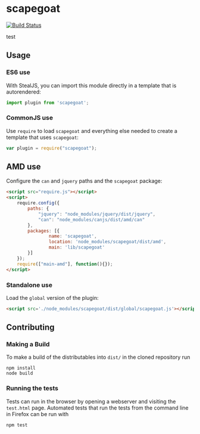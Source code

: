 # scapegoat

[![Build Status](https://travis-ci.org/hyp1/scapegoat.png?branch=master)](https://travis-ci.org/hyp1/scapegoat)

test

## Usage

### ES6 use

With StealJS, you can import this module directly in a template that is autorendered:

```js
import plugin from 'scapegoat';
```

### CommonJS use

Use `require` to load `scapegoat` and everything else
needed to create a template that uses `scapegoat`:

```js
var plugin = require("scapegoat");
```

## AMD use

Configure the `can` and `jquery` paths and the `scapegoat` package:

```html
<script src="require.js"></script>
<script>
	require.config({
	    paths: {
	        "jquery": "node_modules/jquery/dist/jquery",
	        "can": "node_modules/canjs/dist/amd/can"
	    },
	    packages: [{
		    	name: 'scapegoat',
		    	location: 'node_modules/scapegoat/dist/amd',
		    	main: 'lib/scapegoat'
	    }]
	});
	require(["main-amd"], function(){});
</script>
```

### Standalone use

Load the `global` version of the plugin:

```html
<script src='./node_modules/scapegoat/dist/global/scapegoat.js'></script>
```

## Contributing

### Making a Build

To make a build of the distributables into `dist/` in the cloned repository run

```
npm install
node build
```

### Running the tests

Tests can run in the browser by opening a webserver and visiting the `test.html` page.
Automated tests that run the tests from the command line in Firefox can be run with

```
npm test
```
